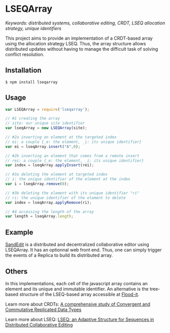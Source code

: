 # LSEQArray

<i>Keywords: distributed systems, collaborative editing, CRDT, LSEQ allocation strategy, unique identifiers</i>

This project aims to provide an implementation of a CRDT-based array using the
allocation strategy LSEQ. Thus, the array structure allows distributed updates
without having to manage the difficult task of solving conflict resolution.

## Installation

```
$ npm install lseqarray
```

## Usage

```javascript
var LSEQArray = require('lseqarray');

// #1 creating the array
// site: our unique site identifier
var lseqArray = new LSEQArray(site);

// #2a inserting an element at the targeted index
// ei: a couple {_e: the element, _i: its unique identifier}
var ei = lseqArray.insert("A",0);

// #2b inserting an element that comes from a remote insert
// rei: a couple {_e: the element, _i: its unique identifier}
var index = lseqArray.applyInsert(rei);

// #3a deleting the element at targeted index
// i: the unique identifier of the element at the index
var i = lseqArray.remove(0);

// #3b deleting the element with its unique identifier "ri"
// ri: the unique identifier of the element to delete
var index = lseqArray.applyRemove(ri);

// #4 accessing the length of the array
var length = lseqArray.length;
```

## Example

[SandEdit](https://github.com/Chat-Wane/SandEdit.git) is a distributed and
decentralized collaborative editor using LSEQArray. It has an optionnal web
front end. Thus, one can simply trigger the events of a Replica to build its
distributed array.

## Others

In this implementations, each cell of the javascript array contains an element
and its unique and immutable identifier. An alternative is the tree-based
structure of the LSEQ-based array accessible at
[Flood-it](https://github.com/jesuspatate/Flood.it.git).

Learn more about CRDTs: [A comprehensive study of Convergent and Commutative Replicated Data Types](http://hal.upmc.fr/docs/00/55/55/88/PDF/techreport.pdf)

Learn more about LSEQ: [LSEQ: an Adaptive Structure for Sequences in Distributed Collaborative Editing](http://hal.archives-ouvertes.fr/docs/00/92/16/33/PDF/fp025-nedelec.pdf)
